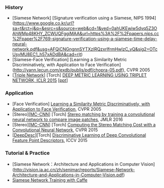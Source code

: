 

### History
- [Siamese Network] [Signature verification using a Siamese, NIPS 1994] (https://www.google.co.kr/url?sa=t&rct=j&q=&esrc=s&source=web&cd=1&ved=0ahUKEwiw5dyq5Z3OAhWMp48KHY_ZCWUQFggiMAA&url=https%3A%2F%2Fpapers.nips.cc%2Fpaper%2F769-signature-verification-using-a-siamese-time-delay-neural-network.pdf&usg=AFQjCNGngnnSYTXzIRQzxrIfrmHwlzC_yQ&sig2=OTcUsyMU8EC1_h57xADdBA&cad=rjt)
- [Siamese-Face Verification] [Learning a Similarity Metric Discriminatively, with Application to Face Verification] (http://yann.lecun.com/exdb/publis/pdf/chopra-05.pdf), CVPR 2005
- [[Triple Network](https://github.com/eladhoffer/TripletNet)] [Torch] [DEEP METRIC LEARNING USING TRIPLET NETWORK, ICLR 2015](http://arxiv.org/abs/1412.6622) [[ppt](http://tce.technion.ac.il/wp-content/uploads/sites/8/2016/01/Elad-Hofer.pdf)]


### Application

- [Face Verification] [Learning a Similarity Metric Discriminatively, with Application to Face Verification](http://yann.lecun.com/exdb/publis/pdf/chopra-05.pdf), CVPR 2005
- [Stereo][[MC-CNN](https://github.com/jzbontar/mc-cnn)] [Torch] [Stereo matching by training a convolutional neural network to compare image patches](http://arxiv.org/pdf/1510.05970v2.pdf), JMLR 2016
- [Stereo][[MC-CNN](https://github.com/jzbontar/mc-cnn)] [Torch] [Computing the Stereo Matching Cost with a Convolutional Neural Network](http://arxiv.org/pdf/1510.05970v2.pdf), CVPR 2015
- [[DeepDesc](http://cvlab.epfl.ch/research/detect/deepdescriptorlearning)][Torch] [Discriminative Learning of Deep Convolutional Feature Point Descriptors](https://infoscience.epfl.ch/record/213228/files/iccv-2015-deepdesc.pdf), ICCV 2015



### Tutorial & Practice
- [Siamese Network：Architecture and Applications in Computer Vision] (http://vision.ia.ac.cn/zh/senimar/reports/Siamese-Network-Architecture-and-Applications-in-Computer-Vision.pdf) 
- [Siamese Network Training with Caffe](http://caffe.berkeleyvision.org/gathered/examples/siamese.html)



